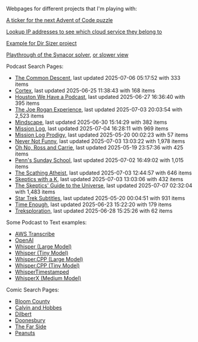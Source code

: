 Webpages for different projects that I'm playing with:

[A ticker for the next Advent of Code puzzle](https://seligman.github.io/aoc_ticker.html)

[Lookup IP addresses to see which cloud service they belong to](https://seligman.github.io/cloud-ips/index.html)

[Example for Dir Sizer project](https://seligman.github.io/dir_sizer/cost_example.html)

[Playthrough of the Synacor solver](https://seligman.github.io/synacor/run_script_speed.html), [or slower view](https://seligman.github.io/synacor/run_script.html)

Podcast Search Pages:
<!-- Podcasts Start -->
* [The Common Descent](https://seligman.github.io/podcasts/common_descent/common_descent.html), last updated 2025-07-06 05:17:52 with 333 items
* [Cortex](https://seligman.github.io/podcasts/cortex_pod/cortex_pod.html), last updated 2025-06-25 11:38:43 with 168 items
* [Houston We Have a Podcast](https://seligman.github.io/podcasts/houston_we_have_a_podcast/houston_we_have_a_podcast.html), last updated 2025-06-27 16:36:40 with 395 items
* [The Joe Rogan Experience](https://seligman.github.io/podcasts/jre/jre.html), last updated 2025-07-03 20:03:54 with 2,523 items
* [Mindscape](https://seligman.github.io/podcasts/mindscape/mindscape.html), last updated 2025-06-30 15:14:29 with 382 items
* [Mission Log](https://seligman.github.io/podcasts/mission_log/mission_log.html), last updated 2025-07-04 16:28:11 with 969 items
* [Mission Log Prodigy](https://seligman.github.io/podcasts/ml_prodigy/ml_prodigy.html), last updated 2025-05-20 00:02:23 with 57 items
* [Never Not Funny](https://seligman.github.io/podcasts/nevernotfunny/nevernotfunny.html), last updated 2025-07-03 13:03:22 with 1,978 items
* [Oh No, Ross and Carrie](https://seligman.github.io/podcasts/oh_no/oh_no.html), last updated 2025-05-19 23:57:36 with 425 items
* [Penn's Sunday School](https://seligman.github.io/podcasts/penn_sunday_school/penn_sunday_school.html), last updated 2025-07-02 16:49:02 with 1,015 items
* [The Scathing Atheist](https://seligman.github.io/podcasts/scathing/scathing.html), last updated 2025-07-03 12:44:57 with 646 items
* [Skeptics with a K](https://seligman.github.io/podcasts/swak/swak.html), last updated 2025-07-03 13:03:06 with 432 items
* [The Skeptics' Guide to the Universe](https://seligman.github.io/podcasts/sgu/sgu.html), last updated 2025-07-07 02:32:04 with 1,483 items
* [Star Trek Subtitles](https://seligman.github.io/star_trek_subtitles/star_trek_subtitles.html), last updated 2025-05-20 00:04:51 with 931 items
* [Time Enough](https://seligman.github.io/podcasts/time_enough/time_enough.html), last updated 2025-06-23 15:22:20 with 179 items
* [Treksploration](https://seligman.github.io/podcasts/treksploration/treksploration.html), last updated 2025-06-28 15:25:26 with 62 items
<!-- Podcasts End -->

Some Podcast to Text examples:
* [AWS Transcribe](https://seligman.github.io/podcast_to_text/Example-Results-AWS-Transcribe.html)
* [OpenAI](https://seligman.github.io/podcast_to_text/Example-Results-OpenAI.html)
* [Whisper (Large Model)](https://seligman.github.io/podcast_to_text/Example-Results-Whisper-Large.html)
* [Whisper (Tiny Model)](https://seligman.github.io/podcast_to_text/Example-Results-Whisper-Tiny.html)
* [Whisper.CPP (Large Model)](https://seligman.github.io/podcast_to_text/Example-Results-Whisper_CPP-Large.html)
* [Whisper.CPP (Tiny Model)](https://seligman.github.io/podcast_to_text/Example-Results-Whisper_CPP-Tiny.html)
* [WhisperTimestamped](https://seligman.github.io/podcast_to_text/Example-Results-WhisperTimestamped-Medium.html)
* [WhisperX (Medium Model)](https://seligman.github.io/podcast_to_text/Example-Results-WhisperX-Medium.html)

Comic Search Pages:
* [Bloom County](https://seligman.github.io/comics/bloom_county.html)
* [Calvin and Hobbes](https://seligman.github.io/comics/calvin_and_hobbes.html)
* [Dilbert](https://seligman.github.io/comics/dilbert.html)
* [Doonesbury](https://seligman.github.io/comics/doonesbury.html)
* [The Far Side](https://seligman.github.io/comics/far_side.html)
* [Peanuts](https://seligman.github.io/comics/peanuts.html)
